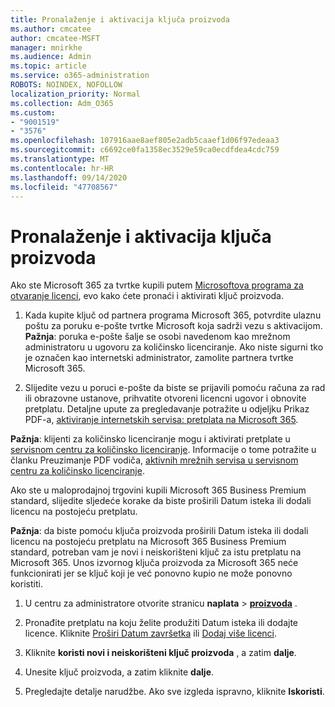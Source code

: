 ```yaml
---
title: Pronalaženje i aktivacija ključa proizvoda
ms.author: cmcatee
author: cmcatee-MSFT
manager: mnirkhe
ms.audience: Admin
ms.topic: article
ms.service: o365-administration
ROBOTS: NOINDEX, NOFOLLOW
localization_priority: Normal
ms.collection: Adm_O365
ms.custom:
- "9001519"
- "3576"
ms.openlocfilehash: 107916aae8aef805e2adb5caaef1d06f97edeaa3
ms.sourcegitcommit: c6692ce0fa1358ec3529e59ca0ecdfdea4cdc759
ms.translationtype: MT
ms.contentlocale: hr-HR
ms.lasthandoff: 09/14/2020
ms.locfileid: "47708567"
---
```

# <a name="find-and-activate-my-product-key"></a>Pronalaženje i aktivacija ključa proizvoda

Ako ste Microsoft 365 za tvrtke kupili putem [Microsoftova programa za otvaranje licenci](https://go.microsoft.com/fwlink/p/?LinkID=613298), evo kako ćete pronaći i aktivirati ključ proizvoda.

1. Kada kupite ključ od partnera programa Microsoft 365, potvrdite ulaznu poštu za poruku e-pošte tvrtke Microsoft koja sadrži vezu s aktivacijom.  **Pažnja**: poruka e-pošte šalje se osobi navedenom kao mrežnom administratoru u ugovoru za količinsko licenciranje.  Ako niste sigurni tko je označen kao internetski administrator, zamolite partnera tvrtke Microsoft 365.

2. Slijedite vezu u poruci e-pošte da biste se prijavili pomoću računa za rad ili obrazovne ustanove, prihvatite otvoreni licencni ugovor i obnovite pretplatu.  Detaljne upute za pregledavanje potražite u odjeljku Prikaz PDF-a, [aktiviranje internetskih servisa: pretplata na Microsoft 365](https://go.microsoft.com/fwlink/p/?LinkId=618100). 

**Pažnja**: klijenti za količinsko licenciranje mogu i aktivirati pretplate u [servisnom centru za količinsko licenciranje](https://go.microsoft.com/fwlink/p/?LinkID=282016).  Informacije o tome potražite u članku Preuzimanje PDF vodiča, [aktivnih mrežnih servisa u servisnom centru za količinsko licenciranje](https://go.microsoft.com/fwlink/p/?LinkId=618096).

Ako ste u maloprodajnoj trgovini kupili Microsoft 365 Business Premium standard, slijedite sljedeće korake da biste proširili Datum isteka ili dodali licencu na postojeću pretplatu.

**Pažnja**: da biste pomoću ključa proizvoda proširili Datum isteka ili dodali licencu na postojeću pretplatu na Microsoft 365 Business Premium standard, potreban vam je novi i neiskorišteni ključ za istu pretplatu na Microsoft 365.  Unos izvornog ključa proizvoda za Microsoft 365 neće funkcionirati jer se ključ koji je već ponovno kupio ne može ponovno koristiti.

1. U centru za administratore otvorite stranicu **naplata**  >  **[proizvoda](https://go.microsoft.com/fwlink/p/?linkid=842054)** .

2. Pronađite pretplatu na koju želite produžiti Datum isteka ili dodajte licence.  Kliknite [Proširi Datum završetka](https://go.microsoft.com/fwlink/p/?linkid=842054) ili [Dodaj više licenci](https://go.microsoft.com/fwlink/p/?linkid=842054).

3. Kliknite **koristi novi i neiskorišteni ključ proizvoda** , a zatim **dalje**.

4. Unesite ključ proizvoda, a zatim kliknite **dalje**.

5. Pregledajte detalje narudžbe.  Ako sve izgleda ispravno, kliknite **Iskoristi**.